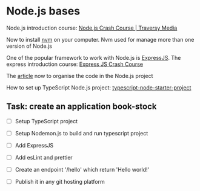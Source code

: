 # Node.js bases

Node.js introduction course: [Node.js Crash Course | Traversy Media](https://www.youtube.com/watch?v=fBNz5xF-Kx4)

Now to install [nvm](https://github.com/nvm-sh/nvm) on your computer. Nvm used for manage more than one version of Node.js

One of the popular framework to work with Node.js is [ExpressJS](https://www.npmjs.com/package/express).
The express introduction course: [Express JS Crash Course](https://www.youtube.com/watch?v=L72fhGm1tfE)

The [article](https://blog.logrocket.com/organizing-express-js-project-structure-better-productivity/) now to organise the code in the Node.js project 

How to set up TypeScript Node.js project: [typescript-node-starter-project](https://khalilstemmler.com/blogs/typescript/node-starter-project/)


## Task: create an application book-stock
- [ ] Setup TypeScript project
- [ ] Setup Nodemon.js to build and run typescript project
- [ ] Add ExpressJS
- [ ] Add esLint and prettier
- [ ] Create an endpoint '/hello' which return 'Hello world!'
- [ ] Publish it in any git hosting platform

